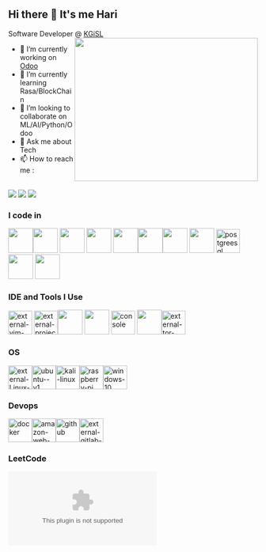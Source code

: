 ## Hi there 👋 It's me Hari

Software Developer @ [KGiSL](https://www.kgisl.com/)
<img align="right" width="370" height="290" src="https://tenor.com/bhyCn.gif">

- 🔭 I’m currently working on [Odoo](https://www.odoo.com/)
- 🌱 I’m currently learning Rasa/BlockChain
- 👯 I’m looking to collaborate on ML/AI/Python/Odoo
- 💬 Ask me about Tech
- 📫 How to reach me :


<br /> [<img src="https://img.shields.io/badge/LinkedIn-0077B5?style=for-the-badge&logo=linkedin&logoColor=white" />](https://www.linkedin.com/in/hari-prasath-b4266718b/) [<img src="https://img.shields.io/badge/Gmail-D14836?style=for-the-badge&logo=gmail&logoColor=white"/>](hariprasathjtj@gmail.com)
[<img src="https://img.shields.io/badge/Slack-4A154B?style=for-the-badge&logo=slack&logoColor=white"/>](https://bahmni.slack.com/team/U05QR0XFS15
)


### I code in
<img height="50" width="50" src="https://img.icons8.com/color/48/000000/python.png" /><img height="50" width="50" src="https://img.icons8.com/color/48/000000/django.png"/> <img height="50" width="50" src="https://img.icons8.com/color/48/000000/css3.png" />  <img height="50" width="50" src="https://img.icons8.com/color/48/000000/bootstrap.png" />
<img height="50" width="50" src="https://img.icons8.com/color/48/000000/javascript.png"/><img height="50" width="50" src="https://img.icons8.com/color/48/000000/tensorflow.png"/><img height="50" width="50" src="https://img.icons8.com/fluent/48/000000/arduino.png"/> <img height="50" width="50" src="https://img.icons8.com/color/48/000000/react-native.png"/> <img width="48" height="48" src="https://img.icons8.com/color/48/postgreesql.png" alt="postgreesql"/> <img height="50" width="50" src="https://img.icons8.com/color/48/000000/mysql-logo.png"/> <img height="50" width="50" src="https://img.icons8.com/color/48/000000/mongodb.png"/>

### IDE and Tools I Use
<img width="48" height="48" src="https://img.icons8.com/external-tal-revivo-filled-tal-revivo/48/external-vim-a-highly-configurable-text-editor-for-efficiently-creating-and-changing-any-kind-of-text-logo-filled-tal-revivo.png" alt="external-vim-a-highly-configurable-text-editor-for-efficiently-creating-and-changing-any-kind-of-text-logo-filled-tal-revivo"/> <img width="48" height="48" src="https://img.icons8.com/external-tal-revivo-color-tal-revivo/48/external-project-jupyter-a-nonprofit-organization-created-to-open-source-software-logo-color-tal-revivo.png" alt="external-project-jupyter-a-nonprofit-organization-created-to-open-source-software-logo-color-tal-revivo"/><img height="50" width="50" src="https://img.icons8.com/color/48/000000/visual-studio-code-2019.png"/> <img height="50" width="50" src="https://img.icons8.com/color/50/000000/git.png"/> <img width="48" height="48" src="https://img.icons8.com/color/48/console.png" alt="console"/> <img height="50" width="50" src="https://img.icons8.com/color/48/000000/figma--v1.png"/><img width="48" height="48" src="https://img.icons8.com/external-tal-revivo-color-tal-revivo/48/external-tor-free-and-open-source-software-for-enabling-anonymous-communication-logo-color-tal-revivo.png" alt="external-tor-free-and-open-source-software-for-enabling-anonymous-communication-logo-color-tal-revivo"/>

### OS
<img width="48" height="48" src="https://img.icons8.com/external-those-icons-flat-those-icons/48/external-Linux-logos-and-brands-those-icons-flat-those-icons.png" alt="external-Linux-logos-and-brands-those-icons-flat-those-icons"/><img width="48" height="48" src="https://img.icons8.com/color/48/ubuntu--v1.png" alt="ubuntu--v1"/><img width="48" height="48" src="https://img.icons8.com/plasticine/100/kali-linux.png" alt="kali-linux"/><img width="48" height="48" src="https://img.icons8.com/color/48/raspberry-pi.png" alt="raspberry-pi"/><img width="48" height="48" src="https://img.icons8.com/fluency/48/windows-10.png" alt="windows-10"/>

### Devops
<img width="48" height="48" src="https://img.icons8.com/color/48/docker.png" alt="docker"/><img width="48" height="48" src="https://img.icons8.com/color/48/amazon-web-services.png" alt="amazon-web-services"/><img width="48" height="48" src="https://img.icons8.com/ios-filled/50/github.png" alt="github"/><img width="48" height="48" src="https://img.icons8.com/external-tal-revivo-shadow-tal-revivo/48/external-gitlab-project-planning-and-source-code-management-logo-shadow-tal-revivo.png" alt="external-gitlab-project-planning-and-source-code-management-logo-shadow-tal-revivo"/>

### LeetCode
![LeetCode Stats](https://leetcard.jacoblin.cool/hariprasathjtj%40gmail.com?theme=dark&font=Reggae%20One&ext=contest)

